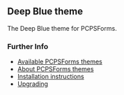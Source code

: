 ## Deep Blue theme

The Deep Blue theme for PCPSForms.


### Further Info

- [Available PCPSForms themes](https://themes.cloudservetechcentral.com/)
- [About PCPSForms themes](https://docs.cloudservetechcentral.com/userdoc/themes/) 
- [Installation instructions](https://docs.cloudservetechcentral.com/userdoc/themes/installing/)
- [Upgrading](https://docs.cloudservetechcentral.com/userdoc/themes/upgrading/)
